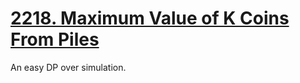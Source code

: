 # [2218. Maximum Value of K Coins From Piles](https://leetcode.com/problems/maximum-value-of-k-coins-from-piles/)

An easy DP over simulation.

